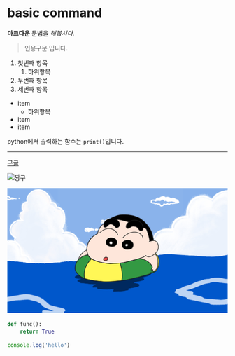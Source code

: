 # basic command

**마크다운** 문법을 *해봅시다.*

>인용구문 입니다.

1. 첫번째 항목
    1. 하위항목
2. 두번째 항목
3. 세번째 항목

- item
    - 하위항목
- item
- item

python에서 출력하는 함수는 `print()`입니다.

---

[구글](https://google.com)

![짱구](https://encrypted-tbn0.gstatic.com/images?q=tbn:ANd9GcRja6TZruMn1d-zXxHpEhVEdHx7hexog193Hg&usqp=CAU)

![짱구](./assets/123.png)


```python
def func():
    return True
```

```javascript
console.log('hello')
```